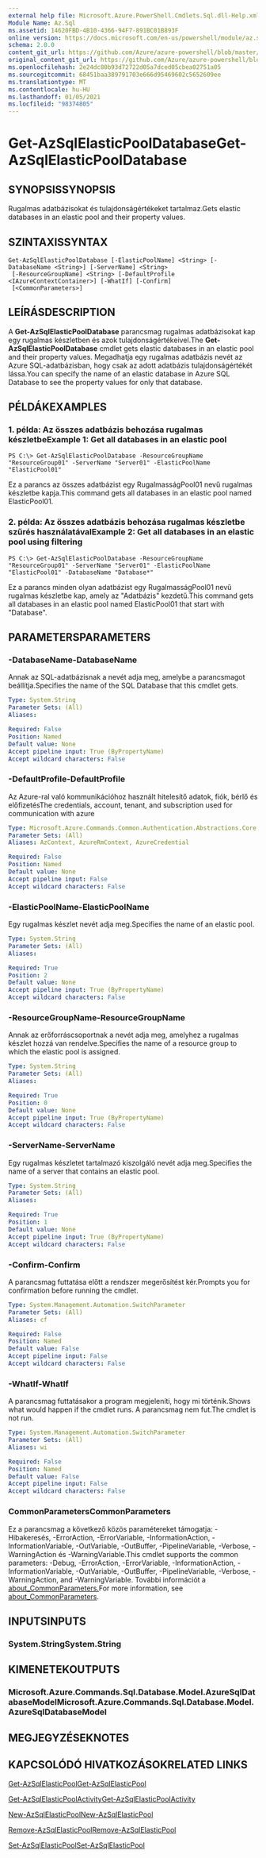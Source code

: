 ```yaml
---
external help file: Microsoft.Azure.PowerShell.Cmdlets.Sql.dll-Help.xml
Module Name: Az.Sql
ms.assetid: 14620FBD-4B10-4366-94F7-891BC01B893F
online version: https://docs.microsoft.com/en-us/powershell/module/az.sql/get-azsqlelasticpooldatabase
schema: 2.0.0
content_git_url: https://github.com/Azure/azure-powershell/blob/master/src/Sql/Sql/help/Get-AzSqlElasticPoolDatabase.md
original_content_git_url: https://github.com/Azure/azure-powershell/blob/master/src/Sql/Sql/help/Get-AzSqlElasticPoolDatabase.md
ms.openlocfilehash: 2e24dc80b93d72722d05a7dced05cbea02751a05
ms.sourcegitcommit: 68451baa389791703e666d95469602c5652609ee
ms.translationtype: MT
ms.contentlocale: hu-HU
ms.lasthandoff: 01/05/2021
ms.locfileid: "98374805"
---
```

# <span data-ttu-id="8b655-101">Get-AzSqlElasticPoolDatabase</span><span class="sxs-lookup"><span data-stu-id="8b655-101">Get-AzSqlElasticPoolDatabase</span></span>

## <span data-ttu-id="8b655-102">SYNOPSIS</span><span class="sxs-lookup"><span data-stu-id="8b655-102">SYNOPSIS</span></span>
<span data-ttu-id="8b655-103">Rugalmas adatbázisokat és tulajdonságértékeket tartalmaz.</span><span class="sxs-lookup"><span data-stu-id="8b655-103">Gets elastic databases in an elastic pool and their property values.</span></span>

## <span data-ttu-id="8b655-104">SZINTAXIS</span><span class="sxs-lookup"><span data-stu-id="8b655-104">SYNTAX</span></span>

```
Get-AzSqlElasticPoolDatabase [-ElasticPoolName] <String> [-DatabaseName <String>] [-ServerName] <String>
 [-ResourceGroupName] <String> [-DefaultProfile <IAzureContextContainer>] [-WhatIf] [-Confirm]
 [<CommonParameters>]
```

## <span data-ttu-id="8b655-105">LEÍRÁS</span><span class="sxs-lookup"><span data-stu-id="8b655-105">DESCRIPTION</span></span>
<span data-ttu-id="8b655-106">A **Get-AzSqlElasticPoolDatabase** parancsmag rugalmas adatbázisokat kap egy rugalmas készletben és azok tulajdonságértékeivel.</span><span class="sxs-lookup"><span data-stu-id="8b655-106">The **Get-AzSqlElasticPoolDatabase** cmdlet gets elastic databases in an elastic pool and their property values.</span></span>
<span data-ttu-id="8b655-107">Megadhatja egy rugalmas adatbázis nevét az Azure SQL-adatbázisban, hogy csak az adott adatbázis tulajdonságértékét lássa.</span><span class="sxs-lookup"><span data-stu-id="8b655-107">You can specify the name of an elastic database in Azure SQL Database to see the property values for only that database.</span></span>

## <span data-ttu-id="8b655-108">PÉLDÁK</span><span class="sxs-lookup"><span data-stu-id="8b655-108">EXAMPLES</span></span>

### <span data-ttu-id="8b655-109">1. példa: Az összes adatbázis behozása rugalmas készletbe</span><span class="sxs-lookup"><span data-stu-id="8b655-109">Example 1: Get all databases in an elastic pool</span></span>
```
PS C:\> Get-AzSqlElasticPoolDatabase -ResourceGroupName "ResourceGroup01" -ServerName "Server01" -ElasticPoolName "ElasticPool01"
```

<span data-ttu-id="8b655-110">Ez a parancs az összes adatbázist egy RugalmasságPool01 nevű rugalmas készletbe kapja.</span><span class="sxs-lookup"><span data-stu-id="8b655-110">This command gets all databases in an elastic pool named ElasticPool01.</span></span>

### <span data-ttu-id="8b655-111">2. példa: Az összes adatbázis behozása rugalmas készletbe szűrés használatával</span><span class="sxs-lookup"><span data-stu-id="8b655-111">Example 2: Get all databases in an elastic pool using filtering</span></span>
```
PS C:\> Get-AzSqlElasticPoolDatabase -ResourceGroupName "ResourceGroup01" -ServerName "Server01" -ElasticPoolName "ElasticPool01" -DatabaseName "Database*"
```

<span data-ttu-id="8b655-112">Ez a parancs minden olyan adatbázist egy RugalmasságPool01 nevű rugalmas készletbe kap, amely az "Adatbázis" kezdetű.</span><span class="sxs-lookup"><span data-stu-id="8b655-112">This command gets all databases in an elastic pool named ElasticPool01 that start with "Database".</span></span>

## <span data-ttu-id="8b655-113">PARAMETERS</span><span class="sxs-lookup"><span data-stu-id="8b655-113">PARAMETERS</span></span>

### <span data-ttu-id="8b655-114">-DatabaseName</span><span class="sxs-lookup"><span data-stu-id="8b655-114">-DatabaseName</span></span>
<span data-ttu-id="8b655-115">Annak az SQL-adatbázisnak a nevét adja meg, amelybe a parancsmagot beállítja.</span><span class="sxs-lookup"><span data-stu-id="8b655-115">Specifies the name of the SQL Database that this cmdlet gets.</span></span>

```yaml
Type: System.String
Parameter Sets: (All)
Aliases:

Required: False
Position: Named
Default value: None
Accept pipeline input: True (ByPropertyName)
Accept wildcard characters: False
```

### <span data-ttu-id="8b655-116">-DefaultProfile</span><span class="sxs-lookup"><span data-stu-id="8b655-116">-DefaultProfile</span></span>
<span data-ttu-id="8b655-117">Az Azure-ral való kommunikációhoz használt hitelesítő adatok, fiók, bérlő és előfizetés</span><span class="sxs-lookup"><span data-stu-id="8b655-117">The credentials, account, tenant, and subscription used for communication with azure</span></span>

```yaml
Type: Microsoft.Azure.Commands.Common.Authentication.Abstractions.Core.IAzureContextContainer
Parameter Sets: (All)
Aliases: AzContext, AzureRmContext, AzureCredential

Required: False
Position: Named
Default value: None
Accept pipeline input: False
Accept wildcard characters: False
```

### <span data-ttu-id="8b655-118">-ElasticPoolName</span><span class="sxs-lookup"><span data-stu-id="8b655-118">-ElasticPoolName</span></span>
<span data-ttu-id="8b655-119">Egy rugalmas készlet nevét adja meg.</span><span class="sxs-lookup"><span data-stu-id="8b655-119">Specifies the name of an elastic pool.</span></span>

```yaml
Type: System.String
Parameter Sets: (All)
Aliases:

Required: True
Position: 2
Default value: None
Accept pipeline input: True (ByPropertyName)
Accept wildcard characters: False
```

### <span data-ttu-id="8b655-120">-ResourceGroupName</span><span class="sxs-lookup"><span data-stu-id="8b655-120">-ResourceGroupName</span></span>
<span data-ttu-id="8b655-121">Annak az erőforráscsoportnak a nevét adja meg, amelyhez a rugalmas készlet hozzá van rendelve.</span><span class="sxs-lookup"><span data-stu-id="8b655-121">Specifies the name of a resource group to which the elastic pool is assigned.</span></span>

```yaml
Type: System.String
Parameter Sets: (All)
Aliases:

Required: True
Position: 0
Default value: None
Accept pipeline input: True (ByPropertyName)
Accept wildcard characters: False
```

### <span data-ttu-id="8b655-122">-ServerName</span><span class="sxs-lookup"><span data-stu-id="8b655-122">-ServerName</span></span>
<span data-ttu-id="8b655-123">Egy rugalmas készletet tartalmazó kiszolgáló nevét adja meg.</span><span class="sxs-lookup"><span data-stu-id="8b655-123">Specifies the name of a server that contains an elastic pool.</span></span>

```yaml
Type: System.String
Parameter Sets: (All)
Aliases:

Required: True
Position: 1
Default value: None
Accept pipeline input: True (ByPropertyName)
Accept wildcard characters: False
```

### <span data-ttu-id="8b655-124">-Confirm</span><span class="sxs-lookup"><span data-stu-id="8b655-124">-Confirm</span></span>
<span data-ttu-id="8b655-125">A parancsmag futtatása előtt a rendszer megerősítést kér.</span><span class="sxs-lookup"><span data-stu-id="8b655-125">Prompts you for confirmation before running the cmdlet.</span></span>

```yaml
Type: System.Management.Automation.SwitchParameter
Parameter Sets: (All)
Aliases: cf

Required: False
Position: Named
Default value: False
Accept pipeline input: False
Accept wildcard characters: False
```

### <span data-ttu-id="8b655-126">-WhatIf</span><span class="sxs-lookup"><span data-stu-id="8b655-126">-WhatIf</span></span>
<span data-ttu-id="8b655-127">A parancsmag futtatásakor a program megjeleníti, hogy mi történik.</span><span class="sxs-lookup"><span data-stu-id="8b655-127">Shows what would happen if the cmdlet runs.</span></span>
<span data-ttu-id="8b655-128">A parancsmag nem fut.</span><span class="sxs-lookup"><span data-stu-id="8b655-128">The cmdlet is not run.</span></span>

```yaml
Type: System.Management.Automation.SwitchParameter
Parameter Sets: (All)
Aliases: wi

Required: False
Position: Named
Default value: False
Accept pipeline input: False
Accept wildcard characters: False
```

### <span data-ttu-id="8b655-129">CommonParameters</span><span class="sxs-lookup"><span data-stu-id="8b655-129">CommonParameters</span></span>
<span data-ttu-id="8b655-130">Ez a parancsmag a következő közös paramétereket támogatja: -Hibakeresés, -ErrorAction, -ErrorVariable, -InformationAction, -InformationVariable, -OutVariable, -OutBuffer, -PipelineVariable, -Verbose, -WarningAction és -WarningVariable.</span><span class="sxs-lookup"><span data-stu-id="8b655-130">This cmdlet supports the common parameters: -Debug, -ErrorAction, -ErrorVariable, -InformationAction, -InformationVariable, -OutVariable, -OutBuffer, -PipelineVariable, -Verbose, -WarningAction, and -WarningVariable.</span></span> <span data-ttu-id="8b655-131">További információt a [about_CommonParameters.](http://go.microsoft.com/fwlink/?LinkID=113216)</span><span class="sxs-lookup"><span data-stu-id="8b655-131">For more information, see [about_CommonParameters](http://go.microsoft.com/fwlink/?LinkID=113216).</span></span>

## <span data-ttu-id="8b655-132">INPUTS</span><span class="sxs-lookup"><span data-stu-id="8b655-132">INPUTS</span></span>

### <span data-ttu-id="8b655-133">System.String</span><span class="sxs-lookup"><span data-stu-id="8b655-133">System.String</span></span>

## <span data-ttu-id="8b655-134">KIMENETEK</span><span class="sxs-lookup"><span data-stu-id="8b655-134">OUTPUTS</span></span>

### <span data-ttu-id="8b655-135">Microsoft.Azure.Commands.Sql.Database.Model.AzureSqlDatabaseModel</span><span class="sxs-lookup"><span data-stu-id="8b655-135">Microsoft.Azure.Commands.Sql.Database.Model.AzureSqlDatabaseModel</span></span>

## <span data-ttu-id="8b655-136">MEGJEGYZÉSEK</span><span class="sxs-lookup"><span data-stu-id="8b655-136">NOTES</span></span>

## <span data-ttu-id="8b655-137">KAPCSOLÓDÓ HIVATKOZÁSOK</span><span class="sxs-lookup"><span data-stu-id="8b655-137">RELATED LINKS</span></span>

[<span data-ttu-id="8b655-138">Get-AzSqlElasticPool</span><span class="sxs-lookup"><span data-stu-id="8b655-138">Get-AzSqlElasticPool</span></span>](./Get-AzSqlElasticPool.md)

[<span data-ttu-id="8b655-139">Get-AzSqlElasticPoolActivity</span><span class="sxs-lookup"><span data-stu-id="8b655-139">Get-AzSqlElasticPoolActivity</span></span>](./Get-AzSqlElasticPoolActivity.md)

[<span data-ttu-id="8b655-140">New-AzSqlElasticPool</span><span class="sxs-lookup"><span data-stu-id="8b655-140">New-AzSqlElasticPool</span></span>](./New-AzSqlElasticPool.md)

[<span data-ttu-id="8b655-141">Remove-AzSqlElasticPool</span><span class="sxs-lookup"><span data-stu-id="8b655-141">Remove-AzSqlElasticPool</span></span>](./Remove-AzSqlElasticPool.md)

[<span data-ttu-id="8b655-142">Set-AzSqlElasticPool</span><span class="sxs-lookup"><span data-stu-id="8b655-142">Set-AzSqlElasticPool</span></span>](./Set-AzSqlElasticPool.md)

